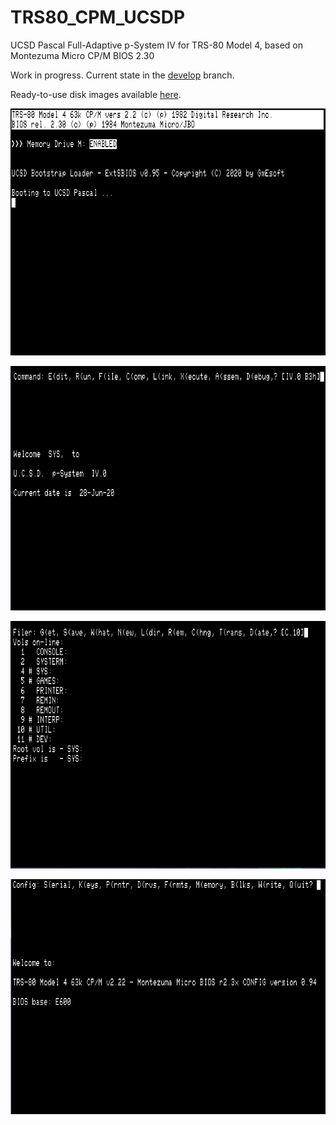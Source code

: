 # TRS80_CPM_UCSDP
UCSD Pascal Full-Adaptive p-System IV for TRS-80 Model 4, based on Montezuma Micro CP/M BIOS 2.30

Work in progress. Current state in the [develop](https://github.com/GmEsoft/TRS80_CPM_UCSDP/tree/develop) branch.

Ready-to-use disk images available [here](https://github.com/GmEsoft/TRS80_CPM_UCSDP/releases/tag/v0.1-alpha).

![SBIOS Booting](HD-BOOT.PNG)

![Welcome](WELCOME.PNG)

![Volumes](VOLUMES.PNG)

![Config](CONFIG.PNG)


